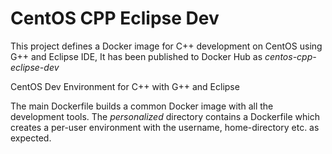 # CentOS CPP Eclipse Dev

This project defines a Docker image for C++ development on CentOS using G++ and Eclipse IDE,
It has been published to Docker Hub as *centos-cpp-eclipse-dev*

CentOS Dev Environment for C++ with G++ and Eclipse

The main Dockerfile builds a common Docker image with all the development tools. The *personalized*
directory contains a Dockerfile which creates a per-user environment with the username, home-directory
etc. as expected.
